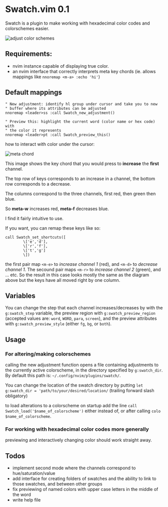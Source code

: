 # Swatch.vim 0.1

Swatch is a plugin to make working with hexadecimal color codes and colorschemes easier.

![adjust color schemes](https://media.giphy.com/media/SSc9tHaMEPPw7XYuTF/giphy.gif)

## Requirements:

* nvim instance capable of displaying true color.
* an nvim interface that correctly interprets meta key chords (ie. allows mappings like `nnoremap <m-a> :echo 'hi'`)

## Default mappings

```
" New adjustment: identify hl group under cursor and take you to new
" buffer where its attributes can be adjusted
nnoremap <leader>ss :call Swatch_new_adjustment()

" Preview this: highlight the current word (color name or hex code) with
" the color it represents
nnoremap <leader>pt :call Swatch_preview_this()
```

how to interact with color under the cursor:

![meta chord](https://i.imgur.com/WlGkGne.jpg)

This image shows the key chord that you would press to **increase** the **first** channel.

The top row of keys corresponds to an increase in a channel, the bottom row corresponds to a decrease.

The columns correspond to the three channels, first red, then green then blue.

So **meta-w** increases red, **meta-f** decreases blue.

I find it fairly intuitive to use.

If you want, you can remap these keys like so:
```
call Swatch_set_shortcuts([
        \['e','d'],
        \['r','f'],
        \['t','g']
        \])
```
the first pair map `<m-e>` to _increase channel 1_ (red), and `<m-d>` to _decrease channel 1_.
The secound pair maps `<m-r>` to _increase channel 2_ (green), and ... etc.
So the result in this case looks mostly the same as the diagram above but the keys have all moved right by one column.

## Variables

You can change the step that each channel increases/decreases by with the `g:swatch_step` variable, the preview region with `g:swatch_preview_region` (accepted values are: `word`, `WORD`, `para`, `screen`), and the preview attributes with `g:swatch_preview_style` (either `fg`, `bg`, or `both`).

## Usage
### For altering/making colorschemes
calling the new adjustment function opens a file containing adjustments to the currently active colorscheme, in the directory specified by `g:swatch_dir`. By default this path is: `~/.config/nvim/plugins/swatch/`.

You can change the location of the swatch directory by putting `let g:swatch_dir = 'path/to/your/desired/location/` (trailing forward slash obligatory)

to load alterations to a colorscheme on startup add the line `call Swatch_load('$name_of_colorscheme')` either instead of, or after calling `colo $name_of_colorscheme`.

### For working with hexadecimal color codes more generally

previewing and interactively changing color should work straight away.

## Todos

* implement second mode where the channels correspond to hue/saturation/value
* add interface for creating folders of swatches and the ability to link to those swatches, and between other groups
* fix previewing of named colors with upper case letters in the middle of the word
* write help file




